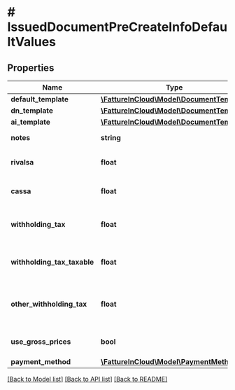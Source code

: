 # # IssuedDocumentPreCreateInfoDefaultValues

## Properties

Name | Type | Description | Notes
------------ | ------------- | ------------- | -------------
**default_template** | [**\FattureInCloud\Model\DocumentTemplate**](DocumentTemplate.md) |  | [optional]
**dn_template** | [**\FattureInCloud\Model\DocumentTemplate**](DocumentTemplate.md) |  | [optional]
**ai_template** | [**\FattureInCloud\Model\DocumentTemplate**](DocumentTemplate.md) |  | [optional]
**notes** | **string** | Default notes. | [optional]
**rivalsa** | **float** | Default rivalsa percentage. | [optional]
**cassa** | **float** | Default cassa percentage. | [optional]
**withholding_tax** | **float** | Default withholding tax percentage. | [optional]
**withholding_tax_taxable** | **float** | Default withholding tax taxable percentage. | [optional]
**other_withholding_tax** | **float** | Default other withholding tax percentage. | [optional]
**use_gross_prices** | **bool** | Use gross price by default. | [optional]
**payment_method** | [**\FattureInCloud\Model\PaymentMethod**](PaymentMethod.md) |  | [optional]

[[Back to Model list]](../../README.md#models) [[Back to API list]](../../README.md#endpoints) [[Back to README]](../../README.md)
